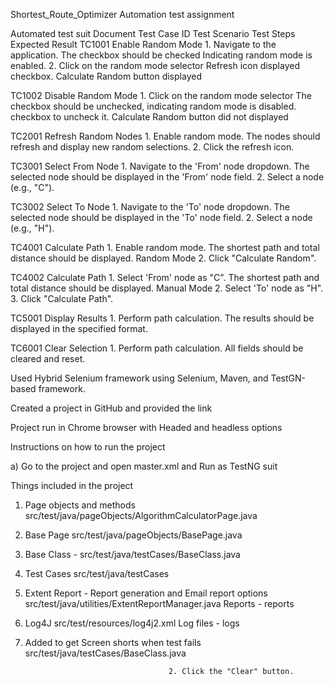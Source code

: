 Shortest_Route_Optimizer Automation test assignment

Automated test suit Document
Test Case ID	  Test Scenario	         Test Steps	                                     Expected Result
TC1001	        Enable Random Mode	   1. Navigate to the application.                 The checkbox should be checked Indicating random mode is enabled.
                                       2. Click on the random mode selector            Refresh icon displayed
                                       checkbox.	                                     Calculate Random button displayed
                                  
TC1002	         Disable Random Mode	 1. Click on the random mode selector             The checkbox should be unchecked, indicating random mode is disabled. 
                                       checkbox to uncheck it.	                        Calculate Random button did not displayed

TC2001	         Refresh Random Nodes	 1. Enable random mode.                            The nodes should refresh and display new random selections.
                                       2. Click the refresh icon.

TC3001	         Select From Node	     1. Navigate to the 'From' node dropdown.          The selected node should be displayed in the 'From' node field.
                                       2. Select a node (e.g., "C").	

TC3002	         Select To Node	       1. Navigate to the 'To' node dropdown.            The selected node should be displayed in the 'To' node field.
                                       2. Select a node (e.g., "H").

TC4001	         Calculate Path        1. Enable random mode.                            The shortest path and total distance should be displayed.
                 Random Mode	         2. Click "Calculate Random".

TC4002	         Calculate Path        1. Select 'From' node as "C".                     The shortest path and total distance should be displayed.
                 Manual Mode           2. Select 'To' node as "H".
                                       3. Click "Calculate Path".

TC5001	         Display Results	     1. Perform path calculation.	                      The results should be displayed in the specified format.

TC6001	         Clear Selection	     1. Perform path calculation.                       All fields should be cleared and reset.

Used Hybrid Selenium framework using Selenium, Maven, and TestGN-based framework.

Created a project in GitHub and provided the link

Project run in Chrome browser with Headed and headless options


Instructions on how to run the project

a) Go to the project and open master.xml and Run as TestNG suit

Things included in the project

1. Page objects and methods 
src/test/java/pageObjects/AlgorithmCalculatorPage.java

2. Base Page
src/test/java/pageObjects/BasePage.java

3. Base Class - 
src/test/java/testCases/BaseClass.java

4. Test Cases 
src/test/java/testCases

5. Extent Report - Report generation and Email report options
src/test/java/utilities/ExtentReportManager.java
Reports  - reports

6. Log4J
src/test/resources/log4j2.xml
Log  files - logs

7. Added to get Screen shorts when test fails
src/test/java/testCases/BaseClass.java

                                       2. Click the "Clear" button.

